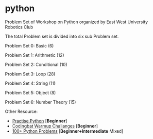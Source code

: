 # python

Problem Set of Workshop on Python organized by East West University Robotics Club

The total Problem set is divided into six sub Problem set.

Problem Set 0: Basic (6)

Problem Set 1: Arithmetic (12)

Problem Set 2: Conditional (10)

Problem Set 3: Loop (28)

Problem Set 4: String (11)

Problem Set 5: Object (8)

Problem Set 6: Number Theory (15)


Other Resource:
- [Practise Python](http://www.practicepython.org/)  [**Beginner**]
- [Codingbat Warmup Challanges](http://codingbat.com/python)    [**Beginner**]
- [100+ Python Problems](https://github.com/zhiwehu/Python-programming-exercises/blob/master/100%2B%20Python%20challenging%20programming%20exercises.txt)    [**Beginner+Intermediate** Mixed]

